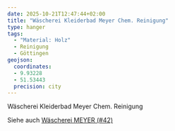 ```yaml
---
date: 2025-10-21T12:47:44+02:00
title: "Wäscherei Kleiderbad Meyer Chem. Reinigung"
type: hanger
tags:
  - "Material: Holz"
  - Reinigung
  - Göttingen
geojson:
  coordinates:
  - 9.93228
  - 51.53443
  precision: city
---
```

Wäscherei Kleiderbad
Meyer
Chem. Reinigung

<div class="notes">
  Siehe auch <a href="/post/42">Wäscherei MEYER (#42)</a>
</div>
